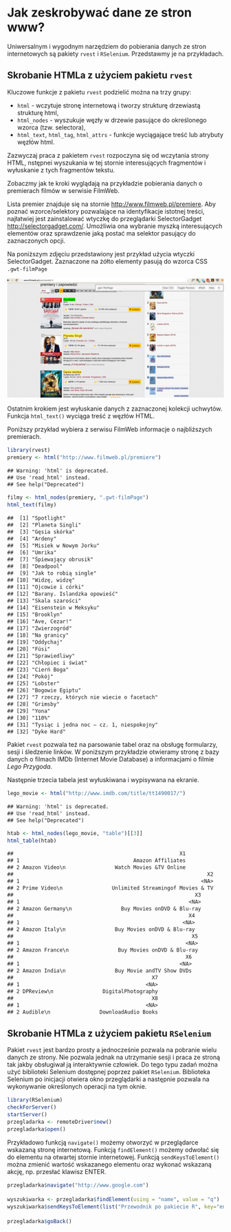 # Jak zeskrobywać dane ze stron www?

Uniwersalnym i wygodnym narzędziem do pobierania danych ze stron internetowych są pakiety `rvest` i `RSelenium`. Przedstawmy je na przykładach.

## Skrobanie HTMLa z użyciem pakietu `rvest`

Kluczowe funkcje z pakietu `rvest` podzielić można na trzy grupy:

* `html` - wczytuje stronę internetową i tworzy strukturę drzewiastą strukturę html,
* `html_nodes` - wyszukuje węzły w drzewie pasujące do określonego wzorca (tzw. selectora),
* `html_text`, `html_tag`, `html_attrs` - funkcje wyciągające treść lub atrybuty węzłów html.

Zazwyczaj praca z pakietem `rvest` rozpoczyna się od wczytania strony HTML, nstępnei wyszukania w tej stornie interesujących fragmentów i wyłuskanie z tych fragmentów tekstu.

Zobaczmy jak te kroki wyglądają na przykładzie pobierania danych o premierach filmów w serwisie FilmWeb. 

Lista premier znajduje się na stornie http://www.filmweb.pl/premiere. Aby poznać wzorce/selektory pozwalające na identyfikacje istotnej treści, najłatwiej jest zainstalować wtyczkę do przeglądarki SelectorGadget http://selectorgadget.com/. Umożliwia ona wybranie myszką interesujących elementów oraz sprawdzenie jaką postać ma selektor pasujący do zaznaczonych opcji.

Na poniższym zdjęciu przedstawiony jest przykład użycia wtyczki SelectorGadget. Zaznaczone na żółto elementy pasują do wzorca CSS `.gwt-filmPage`

![SelectorGadget na stronie o premierach filmów](rysunki/rvest2.png)

Ostatnim krokiem jest wyłuskanie danych z zaznaczonej kolekcji uchwytów. Funkcja `html_text()` wyciąga treść z węzłów HTML.

Poniższy przykład wybiera z serwisu FilmWeb informacje o najbliższych premierach.


```r
library(rvest)
premiery <- html("http://www.filmweb.pl/premiere")
```

```
## Warning: 'html' is deprecated.
## Use 'read_html' instead.
## See help("Deprecated")
```

```r
filmy <- html_nodes(premiery, ".gwt-filmPage")
html_text(filmy)
```

```
##  [1] "Spotlight"                              
##  [2] "Planeta Singli"                         
##  [3] "Gęsia skórka"                           
##  [4] "Ardeny"                                 
##  [5] "Misiek w Nowym Jorku"                   
##  [6] "Umrika"                                 
##  [7] "Śpiewający obrusik"                     
##  [8] "Deadpool"                               
##  [9] "Jak to robią single"                    
## [10] "Widzę, widzę"                           
## [11] "Ojcowie i córki"                        
## [12] "Barany. Islandzka opowieść"             
## [13] "Skala szarości"                         
## [14] "Eisenstein w Meksyku"                   
## [15] "Brooklyn"                               
## [16] "Ave, Cezar!"                            
## [17] "Zwierzogród"                            
## [18] "Na granicy"                             
## [19] "Oddychaj"                               
## [20] "Fúsi"                                   
## [21] "Sprawiedliwy"                           
## [22] "Chłopiec i świat"                       
## [23] "Cierń Boga"                             
## [24] "Pokój"                                  
## [25] "Lobster"                                
## [26] "Bogowie Egiptu"                         
## [27] "7 rzeczy, których nie wiecie o facetach"
## [28] "Grimsby"                                
## [29] "Yona"                                   
## [30] "110%"                                   
## [31] "Tysiąc i jedna noc – cz. 1, niespokojny"
## [32] "Dyke Hard"
```

Pakiet `rvest` pozwala też na parsowanie tabel oraz na obsługę formularzy, sesji i śledzenie linków. W poniższym przykładzie otwieramy stronę z bazy danych o filmach IMDb (Internet Movie Database) a informacjami o filmie *Lego Przygoda*.

Następnie trzecia tabela jest wyłuskiwana i wypisywana na ekranie.


```r
lego_movie <- html("http://www.imdb.com/title/tt1490017/")
```

```
## Warning: 'html' is deprecated.
## Use 'read_html' instead.
## See help("Deprecated")
```

```r
htab <- html_nodes(lego_movie, "table")[[3]]
html_table(htab)
```

```
##                                                      X1
## 1                                     Amazon Affiliates
## 2 Amazon Video\n                Watch Movies &TV Online
##                                                               X2
## 1                                                           <NA>
## 2 Prime Video\n                Unlimited Streamingof Movies & TV
##                                                           X3
## 1                                                       <NA>
## 2 Amazon Germany\n                Buy Movies onDVD & Blu-ray
##                                                         X4
## 1                                                     <NA>
## 2 Amazon Italy\n                Buy Movies onDVD & Blu-ray
##                                                          X5
## 1                                                      <NA>
## 2 Amazon France\n                Buy Movies onDVD & Blu-ray
##                                                        X6
## 1                                                    <NA>
## 2 Amazon India\n                Buy Movie andTV Show DVDs
##                                             X7
## 1                                         <NA>
## 2 DPReview\n                DigitalPhotography
##                                             X8
## 1                                         <NA>
## 2 Audible\n                DownloadAudio Books
```

## Skrobanie HTMLa z użyciem pakietu `RSelenium`

Pakiet `rvest` jest bardzo prosty a jednocześnie pozwala na pobranie wielu danych ze strony. Nie pozwala jednak na utrzymanie sesji i praca ze stroną tak jakby obsługiwał ją interaktywnie człowiek. Do tego typu zadań można użyć biblioteki Selenium dostępnej poprzez pakiet `RSelenium`. 
Biblioteka Selenium po inicjacji otwiera okno przeglądarki a następnie pozwala na wykonywanie określonych operacji na tym oknie.


```r
library(RSelenium)
checkForServer()
startServer()
przegladarka <- remoteDriver$new()
przegladarka$open()
```

Przykładowo funkcją `navigate()` możemy otworzyć w przeglądarce wskazaną stronę internetową. Funkcją `findElement()` możemy odwołać się do elementu na otwartej stornie internetowej. Funkcją `sendKeysToElement()` można zmienić wartość wskazanego elementu oraz wykonać wskazaną akcję, np. przesłać klawisz ENTER. 


```r
przegladarka$navigate("http://www.google.com")

wyszukiwarka <- przegladarka$findElement(using = "name", value = "q")
wyszukiwarka$sendKeysToElement(list("Przewodnik po pakiecie R", key="enter"))

przegladarka$goBack()
```


